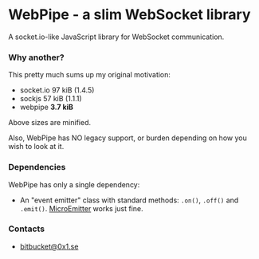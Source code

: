 # WebPipe - a slim WebSocket library #

A socket.io-like JavaScript library for WebSocket communication.

### Why another? ###

This pretty much sums up my original motivation:

* socket.io 97 kiB  (1.4.5)
* sockjs 57 kiB (1.1.1)
* webpipe **3.7 kiB**

Above sizes are minified.

Also, WebPipe has NO legacy support, or burden depending on how you wish to look at it.

### Dependencies ###

WebPipe has only a single dependency: 

* An "event emitter" class with standard methods: `.on()`, `.off()` and `.emit()`.
  [MicroEmitter](http://notes.jetienne.com/2011/03/22/microeventjs.html) works just fine.


### Contacts ###

* bitbucket@0x1.se